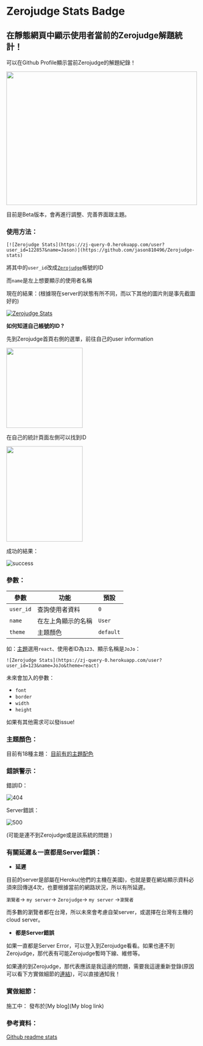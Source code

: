 # Zerojudge Stats Badge

## 在靜態網頁中顯示使用者當前的Zerojudge解題統計！

可以在Github Profile顯示當前Zerojudge的解題紀錄！
<!-- ![](https://i.imgur.com/FXJaYDb.png) -->
<img src="https://i.imgur.com/FXJaYDb.png" width="500" height="350" />

目前是Beta版本，會再進行調整、完善界面跟主題。
### 使用方法：

```
[![Zerojudge Stats](https://zj-query-0.herokuapp.com/user?user_id=122857&name=Jason)](https://github.com/jason810496/Zerojudge-stats)
```

將其中的`user_id`改成[`Zerojudge`](https://zerojudge.tw/)帳號的ID

而`name`是左上想要顯示的使用者名稱

現在的結果：(根據現在server的狀態有所不同，而以下其他的圖片則是事先截圖好的)

[![Zerojudge Stats](https://zj-query-0.herokuapp.com/user?user_id=122857&name=Jason)](https://github.com/jason810496/Zerojudge-stats)

**如何知道自己帳號的ID ?**

先到Zerojudge首頁右側的選單，前往自己的user information

<!-- ![ZJ nav](https://i.imgur.com/2D4wdp2.png) -->

<img src="https://i.imgur.com/2D4wdp2.png" width="200" height="210" />

在自己的統計頁面左側可以找到ID

<!-- ![ID](https://i.imgur.com/K7hZfEC.png) -->
<img src="https://i.imgur.com/K7hZfEC.png" width="200" height="250" />

成功的結果：

![success](https://i.imgur.com/dn4aFHP.png)

### 參數：
| 參數      | 功能               | 預設 |
| --------- | ------------------ | ---- |
| `user_id` | 查詢使用者資料     |  `0`    |
| `name`    | 在左上角顯示的名稱 |  `User`    |
| `theme`          |         主題顏色           | `default`     |

如：[主題](https://github.com/jason810496/Zerojudge-stats/tree/master/theme)選用`react`、使用者ID為`123`、顯示名稱是`JoJo`：
```
![Zerojudge Stats](https://zj-query-0.herokuapp.com/user?user_id=123&name=JoJo&theme=react)
```

未來會加入的參數：
- `font`
- `border`
- `width`
- `height`

如果有其他需求可以發issue!

### 主題顏色：

目前有18種主題：
[目前有的主題配色](https://github.com/jason810496/Zerojudge-stats/tree/master/theme)
### 錯誤警示：
錯誤ID：


![404](https://i.imgur.com/7OUquaA.png)

Server錯誤：


![500](https://i.imgur.com/wZwhp1m.png)


(可能是連不到Zerojudge或是該系統的問題 )

### 有關延遲＆一直都是Server錯誤：
- **延遲**

目前的server是部屬在Heroku(他們的主機在美國)，也就是要在網站顯示資料必須來回傳送4次，也要根據當前的網路狀況，所以有所延遲。

`瀏覽者`→ `my server`→ `Zerojudge`→ `my server` →`瀏覽者`

而多數的瀏覽者都在台灣，所以未來會考慮自架server，或選擇在台灣有主機的cloud server。

- **都是Server錯誤**

如果一直都是Server Error，可以登入到Zerojudge看看。如果也連不到Zerojudge，那代表有可能Zerojudge暫時下線、維修等。

如果連的到Zerojudge，那代表應該是我這邊的問題，需要我這邊重新登錄(原因可以看下方實做細節的[連結]())，可以直接通知我！


### 實做細節：

施工中：
發布於[My blog](My blog link)

### 參考資料：

[Github readme stats](https://github.com/DenverCoder1/github-readme-streak-stats)



